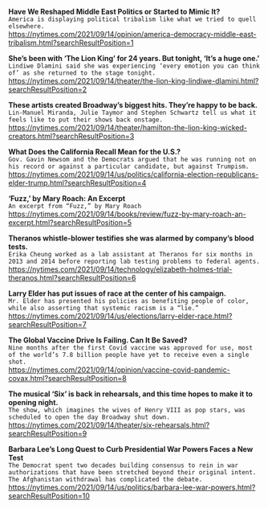 **Have We Reshaped Middle East Politics or Started to Mimic It?**\
`America is displaying political tribalism like what we tried to quell elsewhere. `\
https://nytimes.com/2021/09/14/opinion/america-democracy-middle-east-tribalism.html?searchResultPosition=1

**She’s been with ‘The Lion King’ for 24 years. But tonight, ‘It’s a huge one.’**\
`Lindiwe Dlamini said she was experiencing ‘every emotion you can think of’ as she returned to the stage tonight.`\
https://nytimes.com/2021/09/14/theater/the-lion-king-lindiwe-dlamini.html?searchResultPosition=2

**These artists created Broadway’s biggest hits. They’re happy to be back.**\
`Lin-Manuel Miranda, Julie Taymor and Stephen Schwartz tell us what it feels like to put their shows back onstage.`\
https://nytimes.com/2021/09/14/theater/hamilton-the-lion-king-wicked-creators.html?searchResultPosition=3

**What Does the California Recall Mean for the U.S.?**\
`Gov. Gavin Newsom and the Democrats argued that he was running not on his record or against a particular candidate, but against Trumpism.`\
https://nytimes.com/2021/09/14/us/politics/california-election-republicans-elder-trump.html?searchResultPosition=4

**‘Fuzz,’ by Mary Roach: An Excerpt**\
`An excerpt from “Fuzz,” by Mary Roach`\
https://nytimes.com/2021/09/14/books/review/fuzz-by-mary-roach-an-excerpt.html?searchResultPosition=5

**Theranos whistle-blower testifies she was alarmed by company’s blood tests.**\
`Erika Cheung worked as a lab assistant at Theranos for six months in 2013 and 2014 before reporting lab testing problems to federal agents.`\
https://nytimes.com/2021/09/14/technology/elizabeth-holmes-trial-theranos.html?searchResultPosition=6

**Larry Elder has put issues of race at the center of his campaign.**\
`Mr. Elder has presented his policies as benefiting people of color, while also asserting that systemic racism is a “lie.”`\
https://nytimes.com/2021/09/14/us/elections/larry-elder-race.html?searchResultPosition=7

**The Global Vaccine Drive Is Failing. Can It Be Saved?**\
`Nine months after the first Covid vaccine was approved for use, most of the world’s 7.8 billion people have yet to receive even a single shot.`\
https://nytimes.com/2021/09/14/opinion/vaccine-covid-pandemic-covax.html?searchResultPosition=8

**The musical ‘Six’ is back in rehearsals, and this time hopes to make it to opening night.**\
`The show, which imagines the wives of Henry VIII as pop stars, was scheduled to open the day Broadway shut down.`\
https://nytimes.com/2021/09/14/theater/six-rehearsals.html?searchResultPosition=9

**Barbara Lee’s Long Quest to Curb Presidential War Powers Faces a New Test**\
`The Democrat spent two decades building consensus to rein in war authorizations that have been stretched beyond their original intent. The Afghanistan withdrawal has complicated the debate.`\
https://nytimes.com/2021/09/14/us/politics/barbara-lee-war-powers.html?searchResultPosition=10

